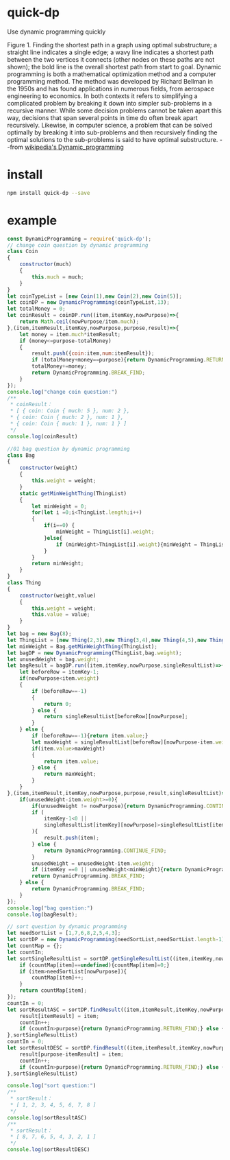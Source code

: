 # quick-dp
Use dynamic programming quickly <br />

Figure 1. Finding the shortest path in a graph using optimal substructure; a straight line indicates a single edge; a wavy line indicates a shortest path between the two vertices it connects (other nodes on these paths are not shown); the bold line is the overall shortest path from start to goal.
Dynamic programming is both a mathematical optimization method and a computer programming method. The method was developed by Richard Bellman in the 1950s and has found applications in numerous fields, from aerospace engineering to economics. In both contexts it refers to simplifying a complicated problem by breaking it down into simpler sub-problems in a recursive manner. While some decision problems cannot be taken apart this way, decisions that span several points in time do often break apart recursively. Likewise, in computer science, a problem that can be solved optimally by breaking it into sub-problems and then recursively finding the optimal solutions to the sub-problems is said to have optimal substructure. --from [wikipedia's Dynamic_programming](https://en.wikipedia.org/wiki/Dynamic_programming)

# install 
```sh
npm install quick-dp --save
```

# example
```js
const DynamicProgramming = require('quick-dp');
// change coin question by dynamic programming
class Coin
{
    constructor(much)
    {
        this.much = much;       
    }
}
let coinTypeList = [new Coin(1),new Coin(2),new Coin(5)];
let coinDP = new DynamicProgramming(coinTypeList,13);
let totalMoney = 0;
let coinResult = coinDP.run((item,itemKey,nowPurpose)=>{
    return Math.ceil(nowPurpose/item.much);
},(item,itemResult,itemKey,nowPurpose,purpose,result)=>{
    let money = item.much*itemResult;
    if (money<=purpose-totalMoney)
    {
        result.push({coin:item,num:itemResult});
        if (totalMoney+money==purpose){return DynamicProgramming.RETURN_FIND;}
        totalMoney+=money;
        return DynamicProgramming.BREAK_FIND;
    }
});
console.log("change coin question:")
/**
 * coinResult：
 * [ { coin: Coin { much: 5 }, num: 2 },
 * { coin: Coin { much: 2 }, num: 1 },
 * { coin: Coin { much: 1 }, num: 1 } ]
 */
console.log(coinResult)

//01 bag question by dynamic programming
class Bag
{
    constructor(weight)
    {
        this.weight = weight;       
    }
    static getMinWeightThing(ThingList)
    {
        let minWeight = 0;
        for(let i =0;i<ThingList.length;i++)
        {
            if(i==0) {
                minWeight = ThingList[i].weight;
            }else{
                if (minWeight>ThingList[i].weight){minWeight = ThingList[i].weight;}
            }
        }
        return minWeight;
    }
}
class Thing
{
    constructor(weight,value)
    {
        this.weight = weight;
        this.value = value;
    }
}
let bag = new Bag(8);
let ThingList = [new Thing(2,3),new Thing(3,4),new Thing(4,5),new Thing(5,6)];
let minWeight = Bag.getMinWeightThing(ThingList);
let bagDP = new DynamicProgramming(ThingList,bag.weight);
let unusedWeight = bag.weight;
let bagResult = bagDP.run((item,itemKey,nowPurpose,singleResultList)=>{
    let beforeRow = itemKey-1;
    if(nowPurpose<item.weight)
    {
        if (beforeRow==-1)
        {
            return 0;
        } else {
            return singleResultList[beforeRow][nowPurpose];
        }
    } else {
        if (beforeRow==-1){return item.value;}
        let maxWeight = singleResultList[beforeRow][nowPurpose-item.weight]+item.value;
        if(item.value>maxWeight)
        {
            return item.value;
        } else {
            return maxWeight;
        }
    }
},(item,itemResult,itemKey,nowPurpose,purpose,result,singleResultList)=>{
    if(unusedWeight-item.weight>=0){
        if(unusedWeight != nowPurpose){return DynamicProgramming.CONTINUE_FIND;}
        if (
            itemKey-1<0 || 
            singleResultList[itemKey][nowPurpose]>singleResultList[itemKey-1][nowPurpose]
        ){
            result.push(item);
        } else {
            return DynamicProgramming.CONTINUE_FIND;
        }
        unusedWeight = unusedWeight-item.weight;
        if (itemKey ==0 || unusedWeight<minWeight){return DynamicProgramming.RETURN_FIND;}
        return DynamicProgramming.BREAK_FIND;
    } else {
        return DynamicProgramming.BREAK_FIND;
    }
});
console.log("bag question:")
console.log(bagResult);

// sort question by dynamic programming
let needSortList = [1,7,6,8,2,5,4,3];
let sortDP = new DynamicProgramming(needSortList,needSortList.length-1);
let countMap = {};
let countIn;
let sortSingleResultList = sortDP.getSingleResultList((item,itemKey,nowPurpose)=>{
    if (countMap[item]==undefined){countMap[item]=0;}
    if (item>needSortList[nowPurpose]){
        countMap[item]++;
    }
    return countMap[item];
});
countIn = 0;
let sortResultASC = sortDP.findResult((item,itemResult,itemKey,nowPurpose,purpose,result)=>{
    result[itemResult] = item;
    countIn++;
    if (countIn>purpose){return DynamicProgramming.RETURN_FIND;} else {return DynamicProgramming.BREAK_FIND;}
},sortSingleResultList)
countIn = 0;
let sortResultDESC = sortDP.findResult((item,itemResult,itemKey,nowPurpose,purpose,result)=>{
    result[purpose-itemResult] = item;
    countIn++;
    if (countIn>purpose){return DynamicProgramming.RETURN_FIND;} else {return DynamicProgramming.BREAK_FIND;}
},sortSingleResultList)

console.log("sort question:")
/**
 * sortResult：
 * [ 1, 2, 3, 4, 5, 6, 7, 8 ]
 */
console.log(sortResultASC)
/**
 * sortResult：
 * [ 8, 7, 6, 5, 4, 3, 2, 1 ]
 */
console.log(sortResultDESC)
```

